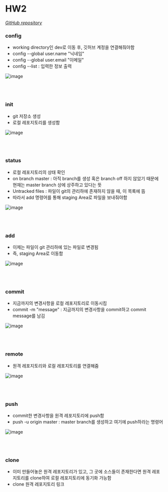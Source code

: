 # HW2

*[GitHub repository](https://github.com/JungHyun21/HW2.git)*


### config
- working directory인 dev로 이동 후, 깃허브 계정을 연결해줘야함
- config --global user.name "닉네임" 
- config --global user.email "이메일" 
- config --list : 입력한 정보 출력


![image](https://user-images.githubusercontent.com/76541903/117542673-8597ed80-b054-11eb-829d-daa3b419e34f.png)

<br><br>

### init
- git 저장소 생성
- 로컬 레포지토리를 생성함


![image](https://user-images.githubusercontent.com/76541903/117542924-939a3e00-b055-11eb-87f6-1a19b384de89.png)

<br><br>

### status
- 로컬 레포지토리의 상태 확인
- on branch master : 아직 branch를 생성 혹은 branch off 하지 않았기 때문에 현재는 master branch 상에 상주하고 있다는 뜻
- Untracked files : 파일이 git의 관리하에 존재하지 않을 때, 이 목록에 뜸
- 따라서 add 명령어를 통해 staging Area로 파일을 보내줘야함


![image](https://user-images.githubusercontent.com/76541903/117543105-5f734d00-b056-11eb-9846-91965b9a4b77.png)

<br><br>

### add
- 이제는 파일이 git 관리하에 있는 파일로 변경됨
- 즉, staging Area로 이동함


![image](https://user-images.githubusercontent.com/76541903/117543185-b416c800-b056-11eb-807c-4120841fca48.png)

<br><br>

### commit
- 지금까지의 변경사항을 로컬 레포지토리로 이동시킴
- commit -m "message" : 지금까지의 변경사항을 commit하고 commit message를 남김


![image](https://user-images.githubusercontent.com/76541903/117543281-15d73200-b057-11eb-98f8-f3e846bbbe28.png)

<br><br>

### remote
- 원격 레포지토리와 로컬 레포지토리를 연결해줌


![image](https://user-images.githubusercontent.com/76541903/117543340-5a62cd80-b057-11eb-98ee-cc6d39bc1916.png)

<br><br>

### push
- commit한 변경사항을 원격 레포지토리에 push함
- push -u origin master : master branch를 생성하고 여기에 push하라는 명령어


![image](https://user-images.githubusercontent.com/76541903/117543418-bc233780-b057-11eb-9395-a24f158b33aa.png)

<br><br>

### clone
- 이미 만들어놓은 원격 레포지토리가 있고, 그 곳에 소스들이 존재한다면 원격 레포지토리를 clone하여 로컬 레포지토리에 동기화 가능함
- clone 원격 레포지토리 링크

<br><br>

